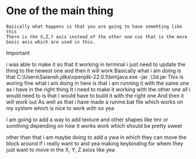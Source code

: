 # One of the main thing 
    Basically what happens is that you are going to have somehting like this 
    There is the X,Z,Y axis instead of the other one cuz that is the more basic axis which are used in this. 

> [!IMPORTANT]
> i was able to make it so that it working in terminal i just need to update the thing to the newest one and then it will
    work Basically what i am doing is that 
    C:\Users\Saiansh\.jdks\openjdk-22.0.1\bin\java.exe  -jar .\3d.jar
    This is woring fine what i am doing in here is that i am running it with the same one as i have in the right thing
    It i need to make it working with the other one all i would need to is that i would have to build it with the right one
    And then it will work out
    As well as that i have made a runme.bat file which works on my system which is nice to work with so yea

I am going to add a way to add texture and other shapes like tmr or somthing depending on how it works work
which should be pretty sweet

other than that i am maybe doing to add a ywa in which they can move the block around if i really want to 
and yea making keybinding for whem they just want to move in the X, Y, Z axixs like yea
